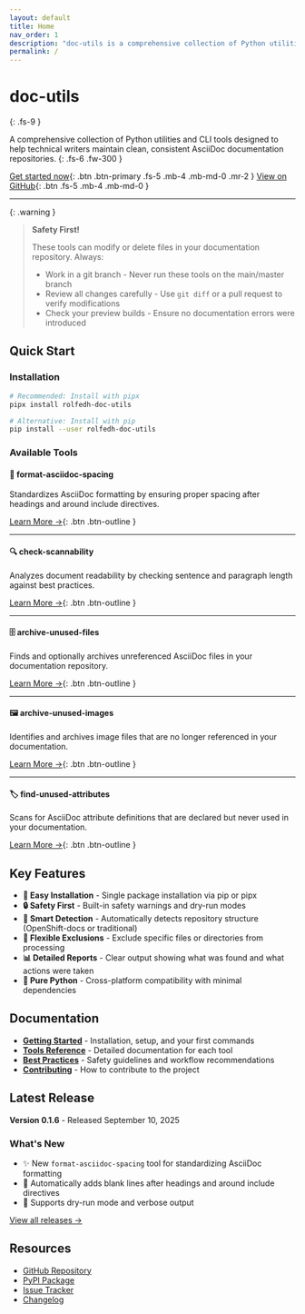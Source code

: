 ```yaml
---
layout: default
title: Home
nav_order: 1
description: "doc-utils is a comprehensive collection of Python utilities and CLI tools for maintaining AsciiDoc documentation repositories."
permalink: /
---
```


# doc-utils
{: .fs-9 }

A comprehensive collection of Python utilities and CLI tools designed to help technical writers maintain clean, consistent AsciiDoc documentation repositories.
{: .fs-6 .fw-300 }

[Get started now](#quick-start){: .btn .btn-primary .fs-5 .mb-4 .mb-md-0 .mr-2 }
[View on GitHub](https://github.com/rolfedh/doc-utils){: .btn .fs-5 .mb-4 .mb-md-0 }

---

{: .warning }
> **Safety First!**
> 
> These tools can modify or delete files in your documentation repository. Always:
> - Work in a git branch - Never run these tools on the main/master branch
> - Review all changes carefully - Use `git diff` or a pull request to verify modifications
> - Check your preview builds - Ensure no documentation errors were introduced

## Quick Start

### Installation

```bash
# Recommended: Install with pipx
pipx install rolfedh-doc-utils

# Alternative: Install with pip
pip install --user rolfedh-doc-utils
```

### Available Tools

#### 📝 format-asciidoc-spacing
Standardizes AsciiDoc formatting by ensuring proper spacing after headings and around include directives.

[Learn More →](tools/format-asciidoc-spacing){: .btn .btn-outline }

---

#### 🔍 check-scannability
Analyzes document readability by checking sentence and paragraph length against best practices.

[Learn More →](tools/check-scannability){: .btn .btn-outline }

---

#### 🗄️ archive-unused-files
Finds and optionally archives unreferenced AsciiDoc files in your documentation repository.

[Learn More →](tools/archive-unused-files){: .btn .btn-outline }

---

#### 🖼️ archive-unused-images
Identifies and archives image files that are no longer referenced in your documentation.

[Learn More →](tools/archive-unused-images){: .btn .btn-outline }

---

#### 🏷️ find-unused-attributes
Scans for AsciiDoc attribute definitions that are declared but never used in your documentation.

[Learn More →](tools/find-unused-attributes){: .btn .btn-outline }

## Key Features

- **🚀 Easy Installation** - Single package installation via pip or pipx
- **🔒 Safety First** - Built-in safety warnings and dry-run modes
- **📁 Smart Detection** - Automatically detects repository structure (OpenShift-docs or traditional)
- **🎯 Flexible Exclusions** - Exclude specific files or directories from processing
- **📊 Detailed Reports** - Clear output showing what was found and what actions were taken
- **🐍 Pure Python** - Cross-platform compatibility with minimal dependencies

## Documentation

- [**Getting Started**](getting-started) - Installation, setup, and your first commands
- [**Tools Reference**](tools/) - Detailed documentation for each tool
- [**Best Practices**](best-practices) - Safety guidelines and workflow recommendations
- [**Contributing**](contributing) - How to contribute to the project

## Latest Release

**Version 0.1.6** - Released September 10, 2025

### What's New
- ✨ New `format-asciidoc-spacing` tool for standardizing AsciiDoc formatting
- 🔧 Automatically adds blank lines after headings and around include directives
- 📝 Supports dry-run mode and verbose output

[View all releases →](https://github.com/rolfedh/doc-utils/releases)

## Resources

- [GitHub Repository](https://github.com/rolfedh/doc-utils)
- [PyPI Package](https://pypi.org/project/rolfedh-doc-utils/)
- [Issue Tracker](https://github.com/rolfedh/doc-utils/issues)
- [Changelog](https://github.com/rolfedh/doc-utils/blob/main/CHANGELOG.md)